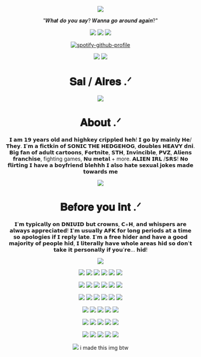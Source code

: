 <div align="center">

![](https://komarev.com/ghpvc/?username=Nintenduu&color=ac1c15&abbreviated=true&style=for-the-badge)


"𝑾𝒉𝒂𝒕 𝒅𝒐 𝒚𝒐𝒖 𝒔𝒂𝒚? 𝑾𝒂𝒏𝒏𝒂 𝒈𝒐 𝒂𝒓𝒐𝒖𝒏𝒅 𝒂𝒈𝒂𝒊𝒏?"


<img src="https://64.media.tumblr.com/5da8491449358d494f97fd38482ee52f/83cfefed88eb3c6e-f0/s100x200/cfe67d1366a007fdae9bf7c672f39e5651a4b039.pnj">  <img src="https://64.media.tumblr.com/eef1108b1a0fc40ee4af55c232fc38da/b5d43db16b7841a0-d3/s100x200/10326a6fb47b0ebb163221d2957dd39ba317141d.gifv">  <img src="https://64.media.tumblr.com/6d8349fdb8412b22cab4760e8ba3cf09/83cfefed88eb3c6e-bc/s100x200/8a9c3dc9b328fd18abcb162f331ee47485050e01.pnj"> 

[![spotify-github-profile](https://spotify-github-profile.kittinanx.com/api/view?uid=ckindler05&cover_image=true&theme=novatorem&show_offline=true&background_color=121212&interchange=true&bar_color=53b14f&bar_color_cover=true)](https://github.com/kittinan/spotify-github-profile)

<img src="https://64.media.tumblr.com/958c87c724882567804bb5857c6331a2/b36bad1a2ec865d2-81/s250x400/2e4954a500d5283e8ad1acb3ef395732af262151.gifv"> <img src="https://64.media.tumblr.com/76bf9ee355350e020571bdf1a8225974/f9a3fffead4ca012-de/s250x400/7e8680b6d5b786f2065736b7af21df778d4c5485.gifv">

# 𝐒𝐚𝐢 / 𝐀𝐢𝐫𝐞𝐬 .ᐟ

<p align="center">
<img src="https://files.catbox.moe/9v7pcf.png"> 

  <p align="center">
    
# 𝐀𝐛𝐨𝐮𝐭 .ᐟ

𝗜 𝗮𝗺 𝟭𝟵 𝘆𝗲𝗮𝗿𝘀 𝗼𝗹𝗱 𝗮𝗻𝗱 𝗵𝗶𝗴𝗵𝗸𝗲𝘆 𝗰𝗿𝗶𝗽𝗽𝗹𝗲𝗱 𝗵𝗲𝗵! 𝗜 𝗴𝗼 𝗯𝘆 𝗺𝗮𝗶𝗻𝗹𝘆 𝗛𝗲/𝗧𝗵𝗲𝘆. 𝗜'𝗺 𝗮 𝗳𝗶𝗰𝘁𝗸𝗶𝗻 𝗼𝗳 𝗦𝗢𝗡𝗜𝗖 𝗧𝗛𝗘 𝗛𝗘𝗗𝗚𝗘𝗛𝗢𝗚, 𝗱𝗼𝘂𝗯𝗹𝗲𝘀 𝗛𝗘𝗔𝗩𝗬 𝗱𝗻𝗶. 𝗕𝗶𝗴 𝗳𝗮𝗻 𝗼𝗳 𝗮𝗱𝘂𝗹𝘁 𝗰𝗮𝗿𝘁𝗼𝗼𝗻𝘀, 𝗙𝗼𝗿𝘁𝗻𝗶𝘁𝗲, 𝗦𝗧𝗛, 𝗜𝗻𝘃𝗶𝗻𝗰𝗶𝗯𝗹𝗲, 𝗣𝗩𝗭, 𝗔𝗹𝗶𝗲𝗻𝘀 𝗳𝗿𝗮𝗻𝗰𝗵𝗶𝘀𝗲, fighting games, 𝗡𝘂 𝗺𝗲𝘁𝗮𝗹 + more. 𝗔𝗟𝗜𝗘𝗡 𝗜𝗥𝗟 /𝗦𝗥𝗦! 𝗡𝗼 𝗳𝗹𝗶𝗿𝘁𝗶𝗻𝗴 𝗜 𝗵𝗮𝘃𝗲 𝗮 𝗯𝗼𝘆𝗳𝗿𝗶𝗲𝗻𝗱 𝗯𝗹𝗲𝗵𝗵𝗵 𝗜 𝗮𝗹𝘀𝗼 𝗵𝗮𝘁𝗲 𝘀𝗲𝘅𝘂𝗮𝗹 𝗷𝗼𝗸𝗲𝘀 𝗺𝗮𝗱𝗲 𝘁𝗼𝘄𝗮𝗿𝗱𝘀 𝗺𝗲

<p align="center">
 <img src="https://files.catbox.moe/hx4001.png">

# 𝐁𝐞𝐟𝐨𝐫𝐞 𝐲𝐨𝐮 𝐢𝐧𝐭 .ᐟ

𝗜'𝗺 𝘁𝘆𝗽𝗶𝗰𝗮𝗹𝗹𝘆 𝗼𝗻 𝗗𝗡𝗜𝗨𝗜𝗗 𝗯𝘂𝘁 𝗰𝗿𝗼𝘄𝗻𝘀, 𝗖+𝗛, 𝗮𝗻𝗱 𝘄𝗵𝗶𝘀𝗽𝗲𝗿𝘀 𝗮𝗿𝗲 𝗮𝗹𝘄𝗮𝘆𝘀 𝗮𝗽𝗽𝗿𝗲𝗰𝗶𝗮𝘁𝗲𝗱! 𝗜'𝗺 𝘂𝘀𝘂𝗮𝗹𝗹𝘆 𝗔𝗙𝗞 𝗳𝗼𝗿 𝗹𝗼𝗻𝗴 𝗽𝗲𝗿𝗶𝗼𝗱𝘀 𝗮𝘁 𝗮 𝘁𝗶𝗺𝗲 𝘀𝗼 𝗮𝗽𝗼𝗹𝗼𝗴𝗶𝗲𝘀 𝗶𝗳 𝗜 𝗿𝗲𝗽𝗹𝘆 𝗹𝗮𝘁𝗲. 𝗜'𝗺 𝗮 𝗳𝗿𝗲𝗲 𝗵𝗶𝗱𝗲𝗿 𝗮𝗻𝗱 𝗵𝗮𝘃𝗲 𝗮 𝗴𝗼𝗼𝗱 𝗺𝗮𝗷𝗼𝗿𝗶𝘁𝘆 𝗼𝗳 𝗽𝗲𝗼𝗽𝗹𝗲 𝗵𝗶𝗱, 𝗜 𝗹𝗶𝘁𝗲𝗿𝗮𝗹𝗹𝘆 𝗵𝗮𝘃𝗲 𝘄𝗵𝗼𝗹𝗲 𝗮𝗿𝗲𝗮𝘀 𝗵𝗶𝗱 𝘀𝗼 𝗱𝗼𝗻'𝘁 𝘁𝗮𝗸𝗲 𝗶𝘁 𝗽𝗲𝗿𝘀𝗼𝗻𝗮𝗹𝗹𝘆 𝗶𝗳 𝘆𝗼𝘂'𝗿𝗲... 𝗵𝗶𝗱!

 <img src="https://files.catbox.moe/ezu7hq.png"> 

<img src="https://64.media.tumblr.com/69efe6070f4e1f5ac82aeb2e787e3f8a/f2cc2a65c0bafe8b-8b/s100x200/9b356ad70d99802bf6fb4387c8a8dcc9847311c0.pnj"> <img src="https://64.media.tumblr.com/0fb2d88ce1c46a92faa714a2dcc08bc2/0dbb877b56918480-cf/s100x200/538ddae26d3657c6273cc88e5f47de4914d10fc6.gifv"> <img src="https://64.media.tumblr.com/9b5e8c88352be49c24d336554b5d2f04/6ee1344952d88480-5d/s100x200/2a86fd9d660ff3ac099616eafa1558b04b4bab02.gifv"> <img src="https://64.media.tumblr.com/74bcaa83644f26d25eba30eee55da917/466cc56e6bf1232e-3b/s100x200/7d5e1c26fce582a51ee315fc97ca7404c207a79e.gifv"> <img src="https://64.media.tumblr.com/09cde1d50e8555960b583a45a673e453/0ff2c29561239f07-ec/s100x200/6f02258bb142be93295656d6e6ee2fc49a5eeb89.pnj"> <img src="https://64.media.tumblr.com/4ec72b354de7326858e8d8f3b38550ef/7fd652550e885837-6b/s100x200/d0536be10e756e2df904e5ea79210b5bfed8f933.pnj">

<img src="https://64.media.tumblr.com/13e0a0641e69b65bbb57a7ee9614ec61/65b1f656acbea9b4-5d/s100x200/6e9b946bd03f8003d4537e04ddd7d1dfdcdecbeb.gifv"> <img src="https://64.media.tumblr.com/ebc4bcdac83df35e534326610eb531db/74f9c1a7524fc393-9b/s100x200/d0ad8670f2999a33bd367ed89a81fec9430b7f94.pnj"> <img src="https://64.media.tumblr.com/264b3faaea2ed3a94ebaf5b3977aa1f4/8c8884896441bfe0-43/s100x200/4d811bbc122e9cd34ad8782770f79836d89ae1a0.pnj"> <img src="https://64.media.tumblr.com/e646ede56dde4e0fd4701442d894487b/c4321a96434ec589-22/s100x200/652b160571dbbb65e4997b3cd55d7ac584b5a4d6.gifv"> <img src="https://64.media.tumblr.com/612fb10eb946a9b7029d40805b0e6713/98cbc5b0decebdf1-1e/s100x200/49b10d249986c2013753bd00223841fefcf602b7.pnj"> <img src="https://64.media.tumblr.com/c0ad37c3221ae13649342e5089e9d191/562bc653002dd72e-f9/s250x400/2c913830a9eb3c6b44c2a1fc941c26a6e9bb2bf4.gifv">

<img src="https://64.media.tumblr.com/233a5f9e07c8b013a468829142320895/dfc3b96dc8f325ac-70/s100x200/c08d74c8cf6173991744d538f2cf86805c71e36a.gifv"> <img src="https://64.media.tumblr.com/cc8d5deb02f5ef3643e6c0faa44ad480/79d8b316934d24c3-e3/s100x200/deefe774fd57193ca4250ac7307205635e913d40.pnj"> <img src="https://64.media.tumblr.com/3dde7f897933a5df6b0ec62873d836f1/5a137ddc52584ba1-0d/s100x200/8466624425130410d38b87377af73a2617500b0f.gifv"> <img src="https://64.media.tumblr.com/55f565f40b230bf26826a12dbb5432ec/83233fc5c0573244-45/s100x200/4cbf9ae90a2fbaaee080f2d5be3ec900ded7fad7.gifv"> <img src="https://64.media.tumblr.com/4edba2d9d105f7afae27739cf85a54fc/8574ac30b86e31bd-8d/s250x400/f6f7a3634142430eb2a7c118a71999fad642a971.gifv"> <img src="https://64.media.tumblr.com/34f57f1ab1af1f2de9bcc80291919175/8574ac30b86e31bd-f1/s100x200/5223fcb467ebe6cbad87c79f8bc6c407ea0b22d4.pnj">

<img src="https://64.media.tumblr.com/f3757a18fd308c0fb2077da8c1cf940b/eb3ddc08b6af4923-8d/s250x400/bc11bf5c9ccbba3e95d859336aa38de3cc84c962.gifv"> <img src="https://64.media.tumblr.com/b147a05014a4c67d8db1a65fac2b3d5b/1fb39223b20e4f22-28/s250x400/5b7884ccfba4dc53e8b620b3397a9678c5c555ea.gifv"> <img src="https://64.media.tumblr.com/f563f87fd04fcf0bf9d9f7b386158e3c/e2c15a3766805f99-20/s250x400/08fd5e0123f563e89be908216dc0e326f6fac5a8.gifv">  <img src="https://64.media.tumblr.com/c3c48d288332b13f7f62ec4bf69f2344/72e2590fb9e2f26c-0b/s250x400/ee2aff40f2cddbe3f58a37b8001b05de29a7f01a.gifv"> <img src="https://64.media.tumblr.com/a6930e5e0388619b6b0b8539ccadd1c3/ca09ef9e249d9057-76/s250x400/4a1bf0311c10ccb2a8f6fd393bfdddd00eb2f067.gifv">

<img src="https://64.media.tumblr.com/51873f606899f3b89b4378ca2e6d53a9/415a1175c7f3ef38-6e/s250x400/716300e6af3ae11c567c278c3cd1533b216bc3e0.gifv"> <img src="https://64.media.tumblr.com/cc1316dc70db33c78466a86aee5cecd5/3cbd3e1699221007-c3/s250x400/2688f1e4957fa94c32d9b452c11270381a973925.gifv"> <img src="https://64.media.tumblr.com/424d522e9ecbca97bdff634815b234a2/097b8aab6dd20129-cb/s250x400/9fb7307c1b75a6655995de52c3a3031735897cdf.gifv"> <img src="https://64.media.tumblr.com/a06e5bde0a0705dfe4dce42dadb65244/3aebf904216005fd-fd/s250x400/5aa633d1434ea797af426dada3ae7f2198e589c4.gifv"> <img src="https://64.media.tumblr.com/1f689cd6405347170d6783d4e61dc78f/d916ba42e9e7eac2-fa/s250x400/5a7b8a4cb9f3958d0abec19856c4a5c9e70f8213.gifv">

<img src="https://64.media.tumblr.com/ff321844051953fabbb612f3d1d5ac94/b035b516dc88dd13-8a/s250x400/f9abd4953811179ca1d214f75d1d4cbce5156095.gifv"> <img src="https://64.media.tumblr.com/910aa333f3854cad291c88dda175208b/b32c64cc93000922-d5/s250x400/d908805a7997274774b7cfcf8c8b137b56779665.gifv"> <img src="https://64.media.tumblr.com/e9a5266fb438bba0a1e7b64ee86a0e32/e24aea302e062a10-5b/s250x400/04dfab7ec354802ce4369191ef8a0676db506390.webp"> <img src="https://64.media.tumblr.com/e0381520571728b4899d2dbb6fe824ea/6db96f7ecd419257-c9/s250x400/1859c6ce568a015efefda3a29da632c434fb2421.gifv"> <img src="https://64.media.tumblr.com/3865bb2701ec3d37ac4defd5ea159229/dc11c7668e47e45f-c4/s250x400/ebde59e5062c79724d416e54376d5a40bce0430d.gifv">

<img src="https://files.catbox.moe/iiv4e2.jpg">
i made this img btw

</div>
